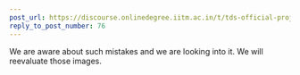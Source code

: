 ```yaml
---
post_url: https://discourse.onlinedegree.iitm.ac.in/t/tds-official-project1-discrepencies/171141/81
reply_to_post_number: 76
---
```

We are aware about such mistakes and we are looking into it. We will reevaluate those images.